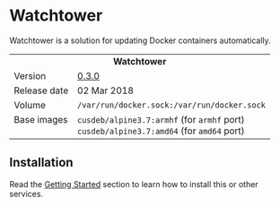 # Watchtower

Watchtower is a solution for updating Docker containers automatically.

<table>
  <tr>
    <td align="center" colspan="2"><b>Watchtower</b></td>
  </tr>
  <tr>
    <td>Version</td>
    <td><a href="https://github.com/v2tec/watchtower/releases/tag/v0.3.0">0.3.0</a></td>
  </tr>
  <tr>
    <td>Release date</td>
    <td>02 Mar 2018</td>
  </tr>
  <tr>
    <td>Volume</td>
    <td><code>/var/run/docker.sock:/var/run/docker.sock</code></td>
  </tr>
  <tr>
    <td valign="top">Base images</td>
    <td>
        <code>cusdeb/alpine3.7:armhf</code> (for <code>armhf</code> port)<br>
        <code>cusdeb/alpine3.7:amd64</code> (for <code>amd64</code> port)
    </td>
  </tr>
</table>

## Installation

Read the [Getting Started](https://github.com/tolstoyevsky/mmb#getting-started) section to learn how to install this or other services.

